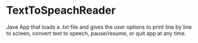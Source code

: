 # TextToSpeachReader
Java App that loads a .txt file and gives the user options to print line by line to screen, convert text to speech, pause/resume, or quit app at any time.
